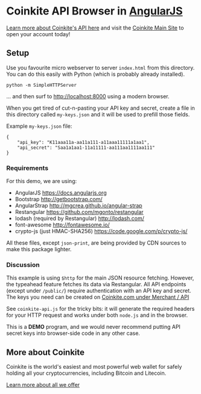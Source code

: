 # Coinkite API Browser in [AngularJS](https://angularjs.org/)

[Learn more about Coinkite's API here](https://docs.coinkite.com/)
and visit the [Coinkite Main Site](https://coinkite.com/) to open your
account today!

## Setup

Use you favourite micro webserver to server `index.html` from this directory.
You can do this easily with Python (which is probably already installed).

    python -m SimpleHTTPServer

... and then surf to <http://localhost:8000> using a modern browser.

When you get tired of cut-n-pasting your API key and secret, create a file
in this directory called `my-keys.json` and it will be used to prefill those
fields.

Example `my-keys.json` file:

    {
        "api_key": "K11aaa11a-aa11a111-a11aaa11111a1aa1",
        "api_secret": "Saa1a1aa1-11a11111-aa111aa1111aa111"
    }

### Requirements

For this demo, we are using:

- AngularJS <https://docs.angularjs.org>
- Bootstrap <http://getbootstrap.com/>
- AngularStrap <http://mgcrea.github.io/angular-strap>
- Restangular <https://github.com/mgonto/restangular>
- lodash (required by Restangular) <http://lodash.com/>
- font-awesome <http://fontawesome.io/>
- crypto-js (just HMAC-SHA256) <https://code.google.com/p/crypto-js/>

All these files, except `json-print`, are being provided by CDN sources
to make this package lighter.

### Discussion

This example is using `$http` for the main JSON resource fetching. However,
the typeahead feature fetches its data via Restangular. All API
endpoints (except under `/public/`) require authentication with an API
key and secret. The keys you need can be created on
[Coinkite.com under Merchant / API]([https://coinkite.com/merchant/api)


See `coinkite-api.js` for the tricky bits: it will generate the
required headers for your HTTP request and works under both
`node.js` and in the browser.

This is a **DEMO** program, and we would never recommend putting
API secret keys into browser-side code in any other case.


## More about Coinkite

Coinkite is the world's easiest and most powerful web wallet for
safely holding all your cryptocurrencies, including Bitcoin and Litecoin.

[Learn more about all we offer](https://coinkite.com/)


